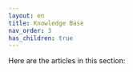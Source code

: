 ```yaml
---
layout: en
title: Knowledge Base
nav_order: 3
has_children: true
---
```

Here are the articles in this section: